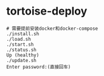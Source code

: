 # tortoise-deploy
```
# 需要提前安装docker和docker-compose
./install.sh
./load.sh
./start.sh
./status.sh
Up (healthy)
./update.sh
Enter password:(直接回车)
```